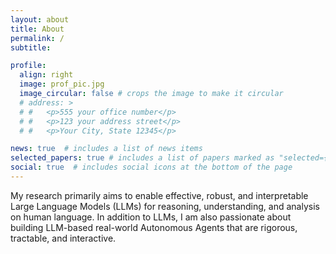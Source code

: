 ```yaml
---
layout: about
title: About
permalink: /
subtitle: 

profile:
  align: right
  image: prof_pic.jpg
  image_circular: false # crops the image to make it circular
  # address: >
  # #   <p>555 your office number</p>
  # #   <p>123 your address street</p>
  # #   <p>Your City, State 12345</p>

news: true  # includes a list of news items
selected_papers: true # includes a list of papers marked as "selected={true}"
social: true  # includes social icons at the bottom of the page
---
```



My research primarily aims to enable effective, robust, and interpretable Large Language Models (LLMs) for reasoning, understanding, and analysis on human language. In addition to LLMs, I am also passionate about building LLM-based real-world Autonomous Agents that are rigorous, tractable, and interactive.